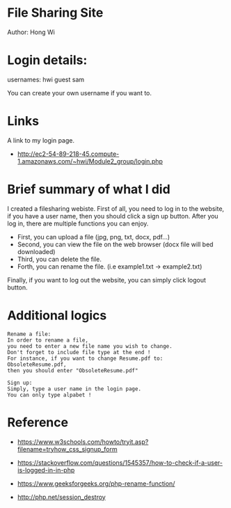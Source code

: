 # File Sharing Site 
Author: Hong Wi 
  
# Login details:

usernames:
hwi
guest
sam

You can create your own username if you want to. 

# Links
A link to my login page. 
- http://ec2-54-89-218-45.compute-1.amazonaws.com/~hwi/Module2_group/login.php

# Brief summary of what I did 
I created a filesharing webiste. First of all, you need to log in to the website, if you have a user name, then you should click a sign up button. 
After you log in, there are multiple functions you can enjoy. 
  - First, you can upload a file (jpg, png, txt, docx, pdf...)
  - Second, you can view the file on the web browser (docx file will bed downloaded)
  - Third, you can delete the file. 
  - Forth, you can rename the file. (i.e example1.txt -> example2.txt)

Finally, if you want to log out the website, you can simply click logout button. 

# Additional logics 
    Rename a file: 
    In order to rename a file, 
    you need to enter a new file name you wish to change. 
    Don't forget to include file type at the end ! 
    For instance, if you want to change Resume.pdf to:
    ObsoleteResume.pdf, 
    then you should enter "ObsoleteResume.pdf"
    
    Sign up:
    Simply, type a user name in the login page. 
    You can only type alpabet ! 

# Reference 

- https://www.w3schools.com/howto/tryit.asp?filename=tryhow_css_signup_form

- https://stackoverflow.com/questions/1545357/how-to-check-if-a-user-is-logged-in-in-php

- https://www.geeksforgeeks.org/php-rename-function/

- http://php.net/session_destroy
